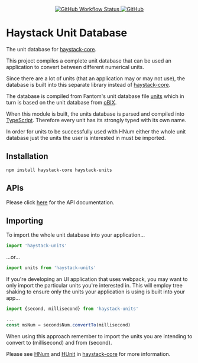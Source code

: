 <p align="center">
  <a href="https://github.com/j2inn/haystack-units/actions/workflows/master-push.yaml">
    <img alt="GitHub Workflow Status" src="https://img.shields.io/github/actions/workflow/status/j2inn/haystack-units/master-push.yaml" />
  </a>

  <a href="https://github.com/j2inn/haystack-units/blob/master/LICENSE">
    <img alt="GitHub" src="https://img.shields.io/github/license/j2inn/haystack-units" />
  </a>
</p>

# Haystack Unit Database

The unit database for [haystack-core](https://github.com/j2inn/haystack-core).

This project compiles a complete unit database that can be used an application to convert between different numerical units.

Since there are a lot of units (that an application may or may not use), the database is built into this separate library instead of [haystack-core](https://github.com/j2inn/haystack-core).

The database is compiled from Fantom's unit database file [units](https://github.com/fantom-lang/fantom/blob/master/etc/sys/units.txt) which in turn is based on the unit database from [oBIX](http://www.obix.org/).

When this module is built, the units database is parsed and compiled into [TypeScript](https://www.typescriptlang.org/). Therefore every unit has its strongly typed with its own name.

In order for units to be successfully used with HNum either the whole unit database just the units the user is interested in must be imported.

## Installation

```
npm install haystack-core haystack-units
```

## APIs

Please click [here](http://j2-docs.s3-website-us-east-1.amazonaws.com/j2inn/haystack-units/index.html) for the API documentation.

## Importing

To import the whole unit database into your application...

```typescript
import 'haystack-units'
```

...or...

```typescript
import units from 'haystack-units'
```

If you're developing an UI application that uses webpack, you may want to only import the particular units you're interested in. This will employ tree shaking to ensure only the units your application is using is built into your app...

```typescript
import {second, millisecond} from 'haystack-units'

...
const msNum = secondsNum.convertTo(millisecond)
```

When using this approach remember to import the units you are intending to convert to (millisecond) and from (second).

Please see [HNum](https://github.com/j2inn/haystack-core/blob/master/src/core/HNum.ts) and [HUnit](https://github.com/j2inn/haystack-core/blob/master/src/core/HUnit.ts) in [haystack-core](https://github.com/j2inn/haystack-core) for more information.
